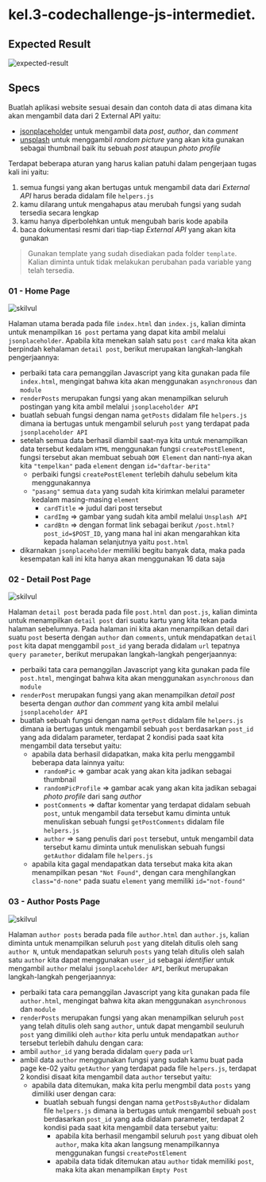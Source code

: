 # kel.3-codechallenge-js-intermediet.
## Expected Result

![expected-result](https://skilvul-prod-01.s3.ap-southeast-1.amazonaws.com/lesson/full-stack-assignment/code-challenge-asynchronous-05.gif)

## Specs
Buatlah aplikasi website sesuai desain dan contoh data di atas dimana kita akan mengambil data dari 2 External API yaitu:
- [jsonplaceholder](https://jsonplaceholder.typicode.com/) untuk mengambil data *post*, *author*, dan *comment*
- [unsplash](https://source.unsplash.com/) untuk menggambil *random picture* yang akan kita gunakan sebagai thumbnail baik itu sebuah *post* ataupun *photo profile*

Terdapat beberapa aturan yang harus kalian patuhi dalam pengerjaan tugas kali ini yaitu:
1. semua fungsi yang akan bertugas untuk mengambil data dari *External API* harus berada didalam file `helpers.js`
2. kamu dilarang untuk mengahapus atau merubah fungsi yang sudah tersedia secara lengkap
3. kamu hanya diperbolehkan untuk mengubah baris kode apabila
4. baca dokumentasi resmi dari tiap-tiap *External API* yang akan kita gunakan

> Gunakan template yang sudah disediakan pada folder `template`. Kalian diminta untuk tidak melakukan perubahan pada variable yang telah tersedia.

### 01 - Home Page

![skilvul](
https://skilvul-prod-01.s3.ap-southeast-1.amazonaws.com/lesson/full-stack-assignment/code-challenge-asynchronous-02.png
)

Halaman utama berada pada file `index.html` dan `index.js`, kalian diminta untuk menampilkan `16 post` pertama yang dapat kita ambil melalui `jsonplaceholder`. Apabila kita menekan salah satu `post card` maka kita akan berpindah kehalaman `detail post`, berikut merupakan langkah-langkah pengerjaannya:
- perbaiki tata cara pemanggilan Javascript yang kita gunakan pada file `index.html`, mengingat bahwa kita akan menggunakan `asynchronous` dan `module`
- `renderPosts` merupakan fungsi yang akan menampilkan seluruh postingan yang kita ambil melalui `jsonplaceholder API` 
- buatlah sebuah fungsi dengan nama `getPosts` didalam file `helpers.js` dimana ia bertugas untuk mengambil seluruh `post` yang terdapat pada `jsonplaceholder API`
- setelah semua data berhasil diambil saat-nya kita untuk menampilkan data tersebut kedalam `HTML` menggunakan fungsi `createPostElement`, fungsi tersebut akan membuat sebuah `DOM Element` dan nanti-nya akan kita `"tempelkan"` pada `element` dengan `id="daftar-berita"`
  - perbaiki fungsi `createPostElement` terlebih dahulu sebelum kita menggunakannya
  - `"pasang"` semua `data` yang sudah kita kirimkan melalui parameter kedalam masing-masing `element`
    - `cardTitle` => judul dari post tersebut
    - `cardImg` => gambar yang sudah kita ambil melalui `Unsplash API`
    - `cardBtn` => dengan format link sebagai berikut `/post.html?post_id=$POST_ID`, yang mana hal ini akan mengarahkan kita kepada halaman selanjutnya yaitu `post.html`
- dikarnakan `jsonplaceholder` memiliki begitu banyak data, maka pada kesempatan kali ini kita hanya akan menggunakan 16 data saja

### 02 - Detail Post Page

![skilvul](
https://skilvul-prod-01.s3.ap-southeast-1.amazonaws.com/lesson/full-stack-assignment/code-challenge-asynchronous-03.png
)

Halaman `detail post` berada pada file `post.html` dan `post.js`, kalian diminta untuk menampilkan `detail post` dari suatu kartu yang kita tekan pada halaman sebelumnya. Pada halaman ini kita akan menampilkan detail dari suatu `post` beserta dengan `author` dan `comments`, untuk mendapatkan `detail post` kita dapat menggambil `post_id` yang berada didalam `url` tepatnya `query parameter`, berikut merupakan langkah-langkah pengerjaannya:
- perbaiki tata cara pemanggilan Javascript yang kita gunakan pada file `post.html`, mengingat bahwa kita akan menggunakan `asynchronous` dan `module`
- `renderPost` merupakan fungsi yang akan menampilkan *detail post* beserta dengan *author* dan *comment* yang kita ambil melalui `jsonplaceholder API` 
- buatlah sebuah fungsi dengan nama `getPost` didalam file `helpers.js` dimana ia bertugas untuk mengambil sebuah `post` berdasarkan `post_id` yang ada didalam parameter, terdapat 2 kondisi pada saat kita mengambil data tersebut yaitu:
  - apabila data berhasil didapatkan, maka kita perlu menggambil beberapa data lainnya yaitu:
    - `randomPic` => gambar acak yang akan kita jadikan sebagai thumbnail
    - `randomPicProfile` => gambar acak yang akan kita jadikan sebagai *photo profile* dari sang *author*
    - `postComments` => daftar komentar yang terdapat didalam sebuah `post`, untuk mengambil data tersebut kamu diminta untuk menuliskan sebuah fungsi `getPostComments` didalam file `helpers.js`
    - `author` => sang penulis dari `post` tersebut, untuk mengambil data tersebut kamu diminta untuk menuliskan sebuah fungsi `getAuthor` didalam file `helpers.js`
  - apabila kita gagal mendapatkan data tersebut maka kita akan menampilkan pesan `"Not Found"`, dengan cara menghilangkan `class="d-none"` pada suatu `element` yang memiliki `id="not-found"`

### 03 - Author Posts Page

![skilvul](
https://skilvul-prod-01.s3.ap-southeast-1.amazonaws.com/lesson/full-stack-assignment/code-challenge-asynchronous-04.png
)

Halaman `author posts` berada pada file `author.html` dan `author.js`, kalian diminta untuk menampilkan seluruh `post` yang ditelah ditulis oleh sang `author N`, untuk mendapatkan seluruh `posts` yang telah ditulis oleh salah satu `author` kita dapat menggunakan `user_id` sebagai *identifier* untuk mengambil `author` melalui `jsonplaceholder API`, berikut merupakan langkah-langkah pengerjaannya:
- perbaiki tata cara pemanggilan Javascript yang kita gunakan pada file `author.html`, mengingat bahwa kita akan menggunakan `asynchronous` dan `module`
- `renderPosts` merupakan fungsi yang akan menampilkan seluruh `post` yang telah ditulis oleh sang `author`, untuk dapat mengambil seuluruh `post` yang dimiliki oleh `author` kita perlu untuk mendapatkan `author` tersebut terlebih dahulu dengan cara:
- ambil `author_id` yang berada didalam `query` pada `url`
- ambil data `author` menggunakan fungsi yang sudah kamu buat pada page ke-02 yaitu `getAuthor` yang terdapat pada file `helpers.js`, terdapat 2 kondisi disaat kita mengambil data `author` tersebut yaitu:
  - apabila data ditemukan, maka kita perlu mengmbil data `posts` yang dimiliki user dengan cara:
    - buatlah sebuah fungsi dengan nama `getPostsByAuthor` didalam file `helpers.js` dimana ia bertugas untuk mengambil sebuah `post` berdasarkan `post_id` yang ada didalam parameter, terdapat 2 kondisi pada saat kita mengambil data tersebut yaitu:
      - apabila kita berhasil mengambil seluruh `post` yang dibuat oleh `author`, maka kita akan langsung menampilkannya menggunakan fungsi `createPostElement`
      - apabila data tidak ditemukan atau `author` tidak memiliki `post`, maka kita akan menampilkan `Empty Post`
